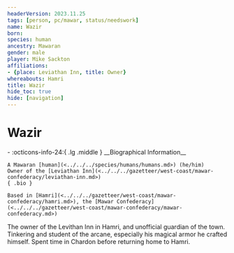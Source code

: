 ```yaml
---
headerVersion: 2023.11.25
tags: [person, pc/mawar, status/needswork]
name: Wazir
born:
species: human
ancestry: Mawaran
gender: male
player: Mike Sackton
affiliations:
- {place: Leviathan Inn, title: Owner}
whereabouts: Hamri
title: Wazir
hide_toc: true
hide: [navigation]
---
```

# Wazir
<div class="grid cards ext-narrow-margin ext-one-column" markdown>
- :octicons-info-24:{ .lg .middle } __Biographical Information__

    A Mawaran [human](<../../../species/humans/humans.md>) (he/him)  
    Owner of the [Leviathan Inn](<../../../gazetteer/west-coast/mawar-confederacy/leviathan-inn.md>)  
    { .bio }

    Based in [Hamri](<../../../gazetteer/west-coast/mawar-confederacy/hamri.md>), the [Mawar Confederacy](<../../../gazetteer/west-coast/mawar-confederacy/mawar-confederacy.md>)
</div>


The owner of the Levithan Inn in Hamri, and unofficial guardian of the town. Tinkering and student of the arcane, especially his magical armor he crafted himself. Spent time in Chardon before returning home to Hamri.
